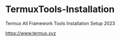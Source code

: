 # TermuxTools-Installation
Termux All Framework Tools Installation Setup 2023

https://www.termux.xyz
